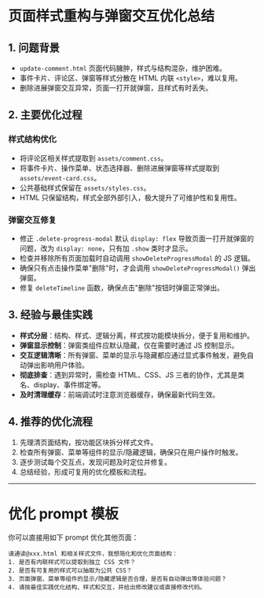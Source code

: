 # 页面样式重构与弹窗交互优化总结

## 1. 问题背景
- `update-comment.html` 页面代码臃肿，样式与结构混杂，维护困难。
- 事件卡片、评论区、弹窗等样式分散在 HTML 内联 `<style>`，难以复用。
- 删除进展弹窗交互异常，页面一打开就弹窗，且样式有时丢失。

## 2. 主要优化过程
### 样式结构优化
- 将评论区相关样式提取到 `assets/comment.css`。
- 将事件卡片、操作菜单、状态选择器、删除进展弹窗等样式提取到 `assets/event-card.css`。
- 公共基础样式保留在 `assets/styles.css`。
- HTML 只保留结构，样式全部外部引入，极大提升了可维护性和复用性。

### 弹窗交互修复
- 修正 `.delete-progress-modal` 默认 `display: flex` 导致页面一打开就弹窗的问题，改为 `display: none`，只有加 `.show` 类时才显示。
- 检查并移除所有页面加载时自动调用 `showDeleteProgressModal` 的 JS 逻辑。
- 确保只有点击操作菜单"删除"时，才会调用 `showDeleteProgressModal()` 弹出弹窗。
- 修复 `deleteTimeline` 函数，确保点击"删除"按钮时弹窗正常弹出。

## 3. 经验与最佳实践
- **样式分层**：结构、样式、逻辑分离，样式按功能模块拆分，便于复用和维护。
- **弹窗显示控制**：弹窗类组件应默认隐藏，仅在需要时通过 JS 控制显示。
- **交互逻辑清晰**：所有弹窗、菜单的显示与隐藏都应通过显式事件触发，避免自动弹出影响用户体验。
- **彻底排查**：遇到异常时，需检查 HTML、CSS、JS 三者的协作，尤其是类名、display、事件绑定等。
- **及时清理缓存**：前端调试时注意浏览器缓存，确保最新代码生效。

## 4. 推荐的优化流程
1. 先理清页面结构，按功能区块拆分样式文件。
2. 检查所有弹窗、菜单等组件的显示/隐藏逻辑，确保只在用户操作时触发。
3. 逐步测试每个交互点，发现问题及时定位并修复。
4. 总结经验，形成可复用的优化模板和流程。

---

# 优化 prompt 模板

你可以直接用如下 prompt 优化其他页面：

```prompt
请通读@xxx.html 和相关样式文件，我想简化和优化页面结构：
1. 是否有内联样式可以提取到独立 CSS 文件？
2. 是否有可复用的样式可以抽取为公共 CSS？
3. 页面弹窗、菜单等组件的显示/隐藏逻辑是否合理，是否有自动弹出等体验问题？
4. 请按最佳实践优化结构、样式和交互，并给出修改建议或直接修改代码。
``` 